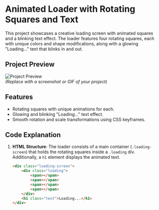 # Animated Loader with Rotating Squares and Text

This project showcases a creative loading screen with animated squares and a blinking text effect. The loader features four rotating squares, each with unique colors and shape modifications, along with a glowing "Loading..." text that blinks in and out.

## Project Preview

![Project Preview](URL-to-screenshot-or-gif)  
*(Replace with a screenshot or GIF of your project)*

## Features
- Rotating squares with unique animations for each.
- Glowing and blinking "Loading..." text effect.
- Smooth rotation and scale transformations using CSS keyframes.

## Code Explanation

1. **HTML Structure**:
   The loader consists of a main container (`.loading-screen`) that holds the rotating squares inside a `.loading` div. Additionally, a `h1` element displays the animated text.

   ```html
   <div class="loading-screen"> 
       <div class="loading"> 
           <span></span>
           <span></span>
           <span></span>
           <span></span>
       </div>
       <h1 class="text">Loading...</h1>
   </div>

   
